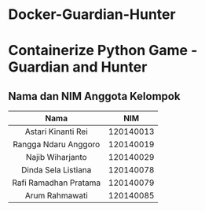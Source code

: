 # Docker-Guardian-Hunter
 
Containerize Python Game - Guardian and Hunter
======================================

## Nama dan NIM Anggota Kelompok
| Nama | NIM |
| :---: | :---: |
| Astari Kinanti Rei          | 120140013 |
| Rangga Ndaru Anggoro        | 120140019 |
| Najib Wiharjanto            | 120140029 |
| Dinda Sela Listiana         | 120140078 |
| Rafi Ramadhan Pratama       | 120140079 |
| Arum Rahmawati              | 120140085 |